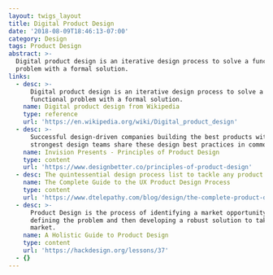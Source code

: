 ```yaml
---
layout: twigs_layout
title: Digital Product Design
date: '2018-08-09T18:46:13-07:00'
category: Design
tags: Product Design
abstract: >-
  Digital product design is an iterative design process to solve a functional
  problem with a formal solution. 
links:
  - desc: >-
      Digital product design is an iterative design process to solve a
      functional problem with a formal solution. 
    name: Digital product design from Wikipedia
    type: reference
    url: 'https://en.wikipedia.org/wiki/Digital_product_design'
  - desc: >-
      Successful design-driven companies building the best products with the
      strongest design teams share these design best practices in common.
    name: Invision Presents - Principles of Product Design
    type: content
    url: 'https://www.designbetter.co/principles-of-product-design'
  - desc: The quintessential design process list to tackle any product.
    name: The Complete Guide to the UX Product Design Process
    type: content
    url: 'https://www.dtelepathy.com/blog/design/the-complete-product-design-process'
  - desc: >-
      Product Design is the process of identifying a market opportunity, clearly
      defining the problem and then developing a robust solution to take to
      market.
    name: A Holistic Guide to Product Design
    type: content
    url: 'https://hackdesign.org/lessons/37'
  - {}
---
```


